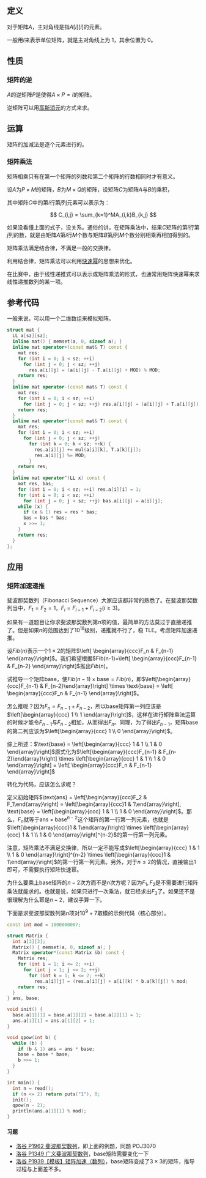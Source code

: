 ## 定义

对于矩阵$A$，主对角线是指$A[i][i]$的元素。

一般用$I$来表示单位矩阵，就是主对角线上为 1，其余位置为 0。

## 性质

### 矩阵的逆

$A$的逆矩阵$P$是使得$A \times P = I$的矩阵。

逆矩阵可以用[高斯消元](/math/gauss/)的方式来求。

## 运算

矩阵的加减法是逐个元素进行的。

### 矩阵乘法

矩阵相乘只有在第一个矩阵的列数和第二个矩阵的行数相同时才有意义。

设$A$为$P \times M$的矩阵，$B$为$M \times Q$的矩阵，设矩阵$C$为矩阵$A$与$B$的乘积，

其中矩阵$C$中的第$i$行第$j$列元素可以表示为：

$$
C_{i,j} = \sum_{k=1}^MA_{i,k}B_{k,j}
$$

如果没看懂上面的式子，没关系。通俗的讲，在矩阵乘法中，结果$C$矩阵的第$i$行第$j$列的数，就是由矩阵$A$第$i$行$M$个数与矩阵$B$第$j$列$M$个数分别相乘再相加得到的。

矩阵乘法满足结合律，不满足一般的交换律。

利用结合律，矩阵乘法可以利用[快速幂](/math/quick-pow/)的思想来优化。

在比赛中，由于线性递推式可以表示成矩阵乘法的形式，也通常用矩阵快速幂来求线性递推数列的某一项。

## 参考代码

一般来说，可以用一个二维数组来模拟矩阵。

```c++
struct mat {
  LL a[sz][sz];
  inline mat() { memset(a, 0, sizeof a); }
  inline mat operator+(const mat& T) const {
    mat res;
    for (int i = 0; i < sz; ++i)
      for (int j = 0; j < sz; ++j)
        res.a[i][j] = (a[i][j] - T.a[i][j] + MOD) % MOD;
    return res;
  }
  inline mat operator-(const mat& T) const {
    mat res;
    for (int i = 0; i < sz; ++i)
      for (int j = 0; j < sz; ++j) res.a[i][j] = (a[i][j] + T.a[i][j]) % MOD;
    return res;
  }
  inline mat operator*(const mat& T) const {
    mat res;
    for (int i = 0; i < sz; ++i)
      for (int j = 0; j < sz; ++j)
        for (int k = 0; k < sz; ++k) {
          res.a[i][j] += mul(a[i][k], T.a[k][j]);
          res.a[i][j] %= MOD;
        }
    return res;
  }
  inline mat operator^(LL x) const {
    mat res, bas;
    for (int i = 0; i < sz; ++i) res.a[i][i] = 1;
    for (int i = 0; i < sz; ++i)
      for (int j = 0; j < sz; ++j) bas.a[i][j] = a[i][j];
    while (x) {
      if (x & 1) res = res * bas;
      bas = bas * bas;
      x >>= 1;
    }
    return res;
  }
};
```

## 应用

### 矩阵加速递推

斐波那契数列（Fibonacci Sequence）大家应该都非常的熟悉了。在斐波那契数列当中，$F_1 = F_2 = 1$，$F_i = F_{i - 1} + F_{i - 2}(i \geq 3)$。

如果有一道题目让你求斐波那契数列第$n$项的值，最简单的方法莫过于直接递推了。但是如果$n$的范围达到了$10^{18}$级别，递推就不行了，稳 TLE。考虑矩阵加速递推。

设$Fib(n)$表示一个$1 \times 2$的矩阵$\left[ \begin{array}{ccc}F_n & F_{n-1} \end{array}\right]$。我们希望根据$Fib(n-1)=\left[ \begin{array}{ccc}F_{n-1} & F_{n-2} \end{array}\right]$推出$Fib(n)$。

试推导一个矩阵$\text{base}$，使$Fib(n-1) \times \text{base} = Fib(n)$，即$\left[\begin{array}{ccc}F_{n-1} & F_{n-2}\end{array}\right] \times \text{base} = \left[ \begin{array}{ccc}F_n & F_{n-1} \end{array}\right]$。

怎么推呢？因为$F_n=F_{n-1}+F_{n-2}$，所以$\text{base}$矩阵第一列应该是$\left[\begin{array}{ccc} 1 \\ 1 \end{array}\right]$，这样在进行矩阵乘法运算的时候才能令$F_{n-1}$与$F_{n-2}$相加，从而得出$F_n$。同理，为了得出$F_{n-1}$，矩阵$\text{base}$的第二列应该为$\left[\begin{array}{ccc} 1 \\ 0 \end{array}\right]$。

综上所述：$\text{base} = \left[\begin{array}{ccc} 1 & 1 \\ 1 & 0 \end{array}\right]$原式化为$\left[\begin{array}{ccc}F_{n-1} & F_{n-2}\end{array}\right] \times \left[\begin{array}{ccc} 1 & 1 \\ 1 & 0 \end{array}\right] = \left[ \begin{array}{ccc}F_n & F_{n-1} \end{array}\right]$

转化为代码，应该怎么求呢？

定义初始矩阵$\text{ans} = \left[\begin{array}{ccc}F_2 & F_1\end{array}\right] = \left[\begin{array}{ccc}1 & 1\end{array}\right], \text{base} = \left[\begin{array}{ccc} 1 & 1 \\ 1 & 0 \end{array}\right]$。那么，$F_n$就等于$\text{ans} \times \text{base}^{n-2}$这个矩阵的第一行第一列元素，也就是$\left[\begin{array}{ccc}1 & 1\end{array}\right] \times \left[\begin{array}{ccc} 1 & 1 \\ 1 & 0 \end{array}\right]^{n-2}$的第一行第一列元素。

注意，矩阵乘法不满足交换律，所以一定不能写成$\left[\begin{array}{ccc} 1 & 1 \\ 1 & 0 \end{array}\right]^{n-2} \times \left[\begin{array}{ccc}1 & 1\end{array}\right]$的第一行第一列元素。另外，对于$n \leq 2$的情况，直接输出$1$即可，不需要执行矩阵快速幂。

为什么要乘上$\text{base}$矩阵的$n-2$次方而不是$n$次方呢？因为$F_1, F_2$是不需要进行矩阵乘法就能求的。也就是说，如果只进行一次乘法，就已经求出$F_3$了。如果还不是很理解为什么幂是$n-2$，建议手算一下。

下面是求斐波那契数列第$n$项对$10^9+7$取模的示例代码（核心部分）。

```cpp
const int mod = 1000000007;

struct Matrix {
  int a[3][3];
  Matrix() { memset(a, 0, sizeof a); }
  Matrix operator*(const Matrix &b) const {
    Matrix res;
    for (int i = 1; i <= 2; ++i)
      for (int j = 1; j <= 2; ++j)
        for (int k = 1; k <= 2; ++k)
          res.a[i][j] = (res.a[i][j] + a[i][k] * b.a[k][j]) % mod;
    return res;
  }
} ans, base;

void init() {
  base.a[1][1] = base.a[1][2] = base.a[2][1] = 1;
  ans.a[1][1] = ans.a[1][2] = 1;
}

void qpow(int b) {
  while (b) {
    if (b & 1) ans = ans * base;
    base = base * base;
    b >>= 1;
  }
}

int main() {
  int n = read();
  if (n <= 2) return puts("1"), 0;
  init();
  qpow(n - 2);
  println(ans.a[1][1] % mod);
}
```

#### 习题

-   [洛谷 P1962 斐波那契数列](https://www.luogu.org/problemnew/show/P1962)，即上面的例题，同题 POJ3070
-   [洛谷 P1349 广义斐波那契数列](https://www.luogu.org/problemnew/show/P1349)，$\text{base}$矩阵需要变化一下
-   [洛谷 P1939【模板】矩阵加速（数列）](https://www.luogu.org/problemnew/show/P1939)，$\text{base}$矩阵变成了$3 \times 3$的矩阵，推导过程与上面差不多。
